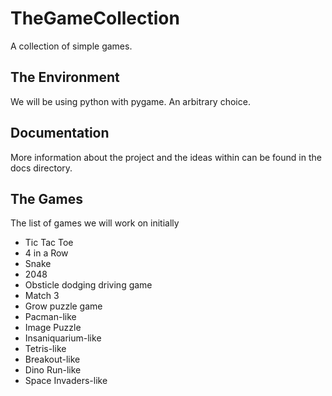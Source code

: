 # TheGameCollection
A collection of simple games.

## The Environment
We will be using python with pygame. An arbitrary choice.

## Documentation
More information about the project and the ideas within can be found in the docs directory.

## The Games
The list of games we will work on initially
- Tic Tac Toe
- 4 in a Row
- Snake
- 2048
- Obsticle dodging driving game
- Match 3
- Grow puzzle game 
- Pacman-like
- Image Puzzle
- Insaniquarium-like
- Tetris-like
- Breakout-like
- Dino Run-like
- Space Invaders-like
